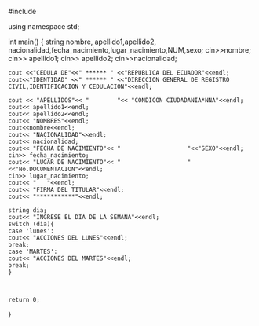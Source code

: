 #include <iostream>

using namespace std;

int main()
{
    string nombre, apellido1,apellido2, nacionalidad,fecha_nacimiento,lugar_nacimiento,NUM,sexo;
    cin>>nombre;
    cin>> apellido1;
    cin>> apellido2;
    cin>>nacionalidad;

    cout <<"CEDULA DE"<<" ****** " <<"REPUBLICA DEL ECUADOR"<<endl;
    cout<<"IDENTIDAD" <<" ****** " <<"DIRECCION GENERAL DE REGISTRO CIVIL,IDENTIFICACION Y CEDULACION"<<endl;

    cout << "APELLIDOS"<< "        "<< "CONDICON CIUDADANIA*NNA"<<endl;
    cout<< apellido1<<endl;
    cout<< apellido2<<endl;
    cout<< "NOMBRES"<<endl;
    cout<<nombre<<endl;
    cout<< "NACIONALIDAD"<<endl;
    cout<< nacionalidad;
    cout<< "FECHA DE NACIMIENTO"<< "                   "<<"SEXO"<<endl;
    cin>> fecha_nacimiento;
    cout<< "LUGAR DE NACIMIENTO"<< "                   "<<"No.DOCUMENTACION"<<endl;
    cin>> lugar_nacimiento;
    cout<< "   "<<endl;
    cout<< "FIRMA DEL TITULAR"<<endl;
    cout<< "***********"<<endl;
    
    string dia;
    cout<< "INGRESE EL DIA DE LA SEMANA"<<endl;
    switch (dia){
    case 'lunes':
    cout<< "ACCIONES DEL LUNES"<<endl;
    break;
    case 'MARTES':
    cout<< "ACCIONES DEL MARTES"<<endl;
    break;
    }



    return 0;
}
